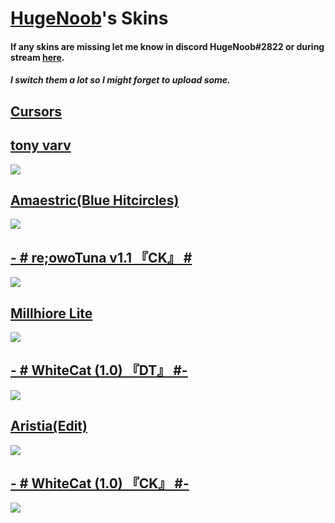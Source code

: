 # [HugeNoob](https://osu.ppy.sh/users/10157536)'s Skins
#### If any skins are missing let me know in discord **HugeNoob#2822** or during stream [here](https://www.twitch.tv/hugenoobtwitch).
##### I switch them a lot so I might forget to upload some.

## [Cursors](Addlinkhere)


## [tony varv](https://www.dropbox.com/s/dnmlk2cyz89aimh/tony%20varv.osk?dl=0)
![](https://media.discordapp.net/attachments/517481090546532378/770329032705179678/screenshot035.jpg?width=1207&height=677)


## [Amaestric(Blue Hitcircles)](https://drive.google.com/file/d/1AlhtaOVJ2bV9JrJWlrKdPxBN-BXuI3lr/view?usp=sharing) 
![](https://media.discordapp.net/attachments/517481090546532378/770327105472692264/screenshot034.jpg?width=1207&height=677)


## [- # re;owoTuna v1.1 『CK』 #](https://mega.nz/folder/IAsDGDpJ#K-QkgqEUM6laE-mCyZYa5A/file/wEkBhKyK) 
![](https://media.discordapp.net/attachments/517481090546532378/769503116390957096/screenshot011.jpg?width=1194&height=671)


## [Millhiore Lite](https://mega.nz/file/53oUjaoA#ZjJRxyaQuhg98KaJzJP3_VHYOurxDzbvUyxSOVpg7XQ)
![](https://media.discordapp.net/attachments/517481090546532378/769504878430126080/screenshot012.jpg?width=1194&height=671)

## [- # WhiteCat (1.0) 『DT』 #-](https://mega.nz/folder/Id8FHaxY#wm4NCpJ5SEPjiY5MGH-0Iw/file/9QMEwabQ)
![](https://media.discordapp.net/attachments/517481090546532378/769507941648302090/screenshot015.jpg?width=1194&height=671)


## [Aristia(Edit)](https://mega.nz/file/56JDXYyZ#9bvT7hKcbEJXlirQBV8h72hcbaqOcR9mAhou6riul0U)
![](https://media.discordapp.net/attachments/517481090546532378/769513779692044338/screenshot023.jpg?width=1194&height=671)


## [- # WhiteCat (1.0) 『CK』 #-](https://mega.nz/folder/Id8FHaxY#wm4NCpJ5SEPjiY5MGH-0Iw/file/gENgzKKL)
![](https://media.discordapp.net/attachments/517481090546532378/769509373696671744/screenshot019.jpg?width=1194&height=671)
